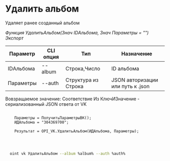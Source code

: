 ﻿---
sidebar_position: 6
---

# Удалить альбом
 Удаляет ранее созданный альбом


*Функция УдалитьАльбом(Знач IDАльбома, Знач Параметры = "") Экспорт*

  | Параметр | CLI опция | Тип | Назначение |
  |-|-|-|-|
  | IDАльбома | --album | Строка,Число | ID альбома |
  | Параметры | --auth | Структура из Строка | JSON авторизации или путь к .json |

  
  Вовзращаемое значение:   Соответствие Из КлючИЗначение - сериализованный JSON ответа от VK

```bsl title="Пример кода"
	
    Параметры = ПолучитьПараметрыВК();
    ИДАльбома = "304369700";
    
    Результат = OPI_VK.УдалитьАльбом(ИДАльбома, Параметры);

	
```

```sh title="Пример команд CLI"
    
  oint vk УдалитьАльбом --album %album% --auth %auth%

```


```json title="Результат"



```
